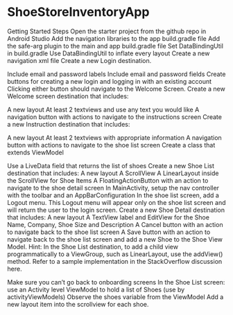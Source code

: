 # ShoeStoreInventoryApp
Getting Started
Steps
Open the starter project from the github repo in Android Studio
Add the navigation libraries to the app build.gradle file
Add the safe-arg plugin to the main and app build.gradle file
Set DataBindingUtil in build.gradle
Use DataBindingUtil to inflate every layout
Create a new navigation xml file
Create a new Login destination.

Include email and password labels
Include email and password fields
Create buttons for creating a new login and logging in with an existing account
Clicking either button should navigate to the Welcome Screen.
Create a new Welcome screen destination that includes:

A new layout
At least 2 textviews and use any text you would like
A navigation button with actions to navigate to the instructions screen
Create a new Instruction destination that includes:

A new layout
At least 2 textviews with appropriate information
A navigation button with actions to navigate to the shoe list screen
Create a class that extends ViewModel

Use a LiveData field that returns the list of shoes
Create a new Shoe List destination that includes:
A new layout
A ScrollView
A LinearLayout inside the ScrollView for Shoe Items
A FloatingActionButton with an action to navigate to the shoe detail screen
In MainActivity, setup the nav controller with the toolbar and an AppBarConfiguration
In the shoe list screen, add a Logout menu. This Logout menu will appear only on the shoe list screen and will return the user to the login screen.
Create a new Shoe Detail destination that includes:
A new layout
A TextView label and EditView for the Shoe Name, Company, Shoe Size and Description
A Cancel button with an action to navigate back to the shoe list screen
A Save button with an action to navigate back to the shoe list screen and add a new Shoe to the Shoe View Model.
Hint: In the Shoe List destination, to add a child view programmatically to a ViewGroup, such as LinearLayout, use the addView() method. Refer to a sample implementation in the StackOverflow discussion here.

Make sure you can’t go back to onboarding screens In the Shoe List screen:
use an Activity level ViewModel to hold a list of Shoes (use by activityViewModels)
Observe the shoes variable from the ViewModel
Add a new layout item into the scrollview for each shoe.
